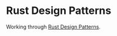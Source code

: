 # Rust Design Patterns

Working through [Rust Design Patterns](https://rust-unofficial.github.io/patterns/).